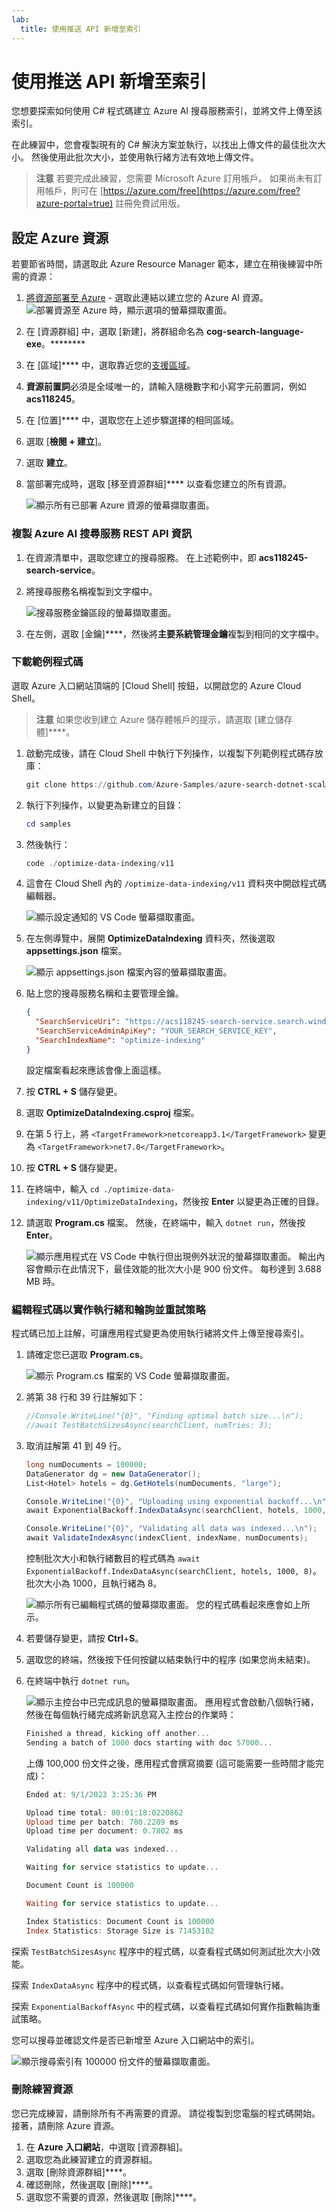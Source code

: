 ```yaml
---
lab:
  title: 使用推送 API 新增至索引
---
```


# 使用推送 API 新增至索引

您想要探索如何使用 C# 程式碼建立 Azure AI 搜尋服務索引，並將文件上傳至該索引。

在此練習中，您會複製現有的 C# 解決方案並執行，以找出上傳文件的最佳批次大小。 然後使用此批次大小，並使用執行緒方法有效地上傳文件。

> **注意** 若要完成此練習，您需要 Microsoft Azure 訂用帳戶。 如果尚未有訂用帳戶，則可在 [https://azure.com/free](https://azure.com/free?azure-portal=true) 註冊免費試用版。

## 設定 Azure 資源

若要節省時間，請選取此 Azure Resource Manager 範本，建立在稍後練習中所需的資源：

1. [將資源部署至 Azure](https://portal.azure.com/#create/Microsoft.Template/uri/https%3A%2F%2Fraw.githubusercontent.com%2FMicrosoftLearning%2Fmslearn-knowledge-mining%2Fmain%2FLabfiles%2F07-exercise-add-to-index-use-push-api%20lab-files%2Fazuredeploy.json) - 選取此連結以建立您的 Azure AI 資源。
    ![部署資源至 Azure 時，顯示選項的螢幕擷取畫面。](../media/07-media/deploy-azure-resources.png)
1. 在 [資源群組] 中，選取 [新建]，將群組命名為 **cog-search-language-exe**。********
1. 在 [區域]**** 中，選取靠近您的[支援區域](/azure/ai-services/language-service/custom-text-classification/service-limits#regional-availability)。
1. **資源前置詞**必須是全域唯一的，請輸入隨機數字和小寫字元前置詞，例如 **acs118245**。
1. 在 [位置]**** 中，選取您在上述步驟選擇的相同區域。
1. 選取 [**檢閱 + 建立**]。
1. 選取 **建立**。
1. 當部署完成時，選取 [移至資源群組]**** 以查看您建立的所有資源。

    ![顯示所有已部署 Azure 資源的螢幕擷取畫面。](../media/07-media/azure-resources-created.png)

### 複製 Azure AI 搜尋服務 REST API 資訊

1. 在資源清單中，選取您建立的搜尋服務。 在上述範例中，即 **acs118245-search-service**。
1. 將搜尋服務名稱複製到文字檔中。

    ![搜尋服務金鑰區段的螢幕擷取畫面。](../media/07-media/search-api-keys-exercise-version.png)
1. 在左側，選取 [金鑰]****，然後將**主要系統管理金鑰**複製到相同的文字檔中。

### 下載範例程式碼

選取 Azure 入口網站頂端的 [Cloud Shell] 按鈕，以開啟您的 Azure Cloud Shell。
> **注意** 如果您收到建立 Azure 儲存體帳戶的提示，請選取 [建立儲存體]****。

1. 啟動完成後，請在 Cloud Shell 中執行下列操作，以複製下列範例程式碼存放庫：

    ```powershell
    git clone https://github.com/Azure-Samples/azure-search-dotnet-scale.git samples
    ```

1. 執行下列操作，以變更為新建立的目錄：

    ```powershell
    cd samples
    ```

1. 然後執行：

    ```powershell
    code ./optimize-data-indexing/v11
    ```

1. 這會在 Cloud Shell 內的 `/optimize-data-indexing/v11` 資料夾中開啟程式碼編輯器。

    ![顯示設定通知的 VS Code 螢幕擷取畫面。](../media/07-media/setup-visual-studio-code-solution.png)
1. 在左側導覽中，展開 **OptimizeDataIndexing** 資料夾，然後選取 **appsettings.json** 檔案。

    ![顯示 appsettings.json 檔案內容的螢幕擷取畫面。](../media/07-media/update-app-settings.png)
1. 貼上您的搜尋服務名稱和主要管理金鑰。

    ```json
    {
      "SearchServiceUri": "https://acs118245-search-service.search.windows.net",
      "SearchServiceAdminApiKey": "YOUR_SEARCH_SERVICE_KEY",
      "SearchIndexName": "optimize-indexing"
    }
    ```

    設定檔案看起來應該會像上面這樣。
1. 按 **CTRL + S** 儲存變更。
1. 選取 **OptimizeDataIndexing.csproj** 檔案。 <!-- Added this and the next two steps in case we can't update the file in the repo that holds these (seems to be separate from the other labs)-->
1. 在第 5 行上，將 `<TargetFramework>netcoreapp3.1</TargetFramework>` 變更為 `<TargetFramework>net7.0</TargetFramework>`。 <!--- can be removed if no longer needed based on the above-->
1. 按 **CTRL + S** 儲存變更。<!--- can be removed if no longer needed based on the above-->
1. 在終端中，輸入 `cd ./optimize-data-indexing/v11/OptimizeDataIndexing`，然後按 **Enter** 以變更為正確的目錄。
1. 請選取 **Program.cs** 檔案。 然後，在終端中，輸入 `dotnet run`，然後按 **Enter**。

    ![顯示應用程式在 VS Code 中執行但出現例外狀況的螢幕擷取畫面。](../media/07-media/debug-application.png)
輸出內容會顯示在此情況下，最佳效能的批次大小是 900 份文件。 每秒達到 3.688 MB 時。

### 編輯程式碼以實作執行緒和輪詢並重試策略

程式碼已加上註解，可讓應用程式變更為使用執行緒將文件上傳至搜尋索引。

1. 請確定您已選取 **Program.cs**。

    ![顯示 Program.cs 檔案的 VS Code 螢幕擷取畫面。](../media/07-media/edit-program-code.png)
1. 將第 38 行和 39 行註解如下：

    ```csharp
    //Console.WriteLine("{0}", "Finding optimal batch size...\n");
    //await TestBatchSizesAsync(searchClient, numTries: 3);
    ```

1. 取消註解第 41 到 49 行。

    ```csharp
    long numDocuments = 100000;
    DataGenerator dg = new DataGenerator();
    List<Hotel> hotels = dg.GetHotels(numDocuments, "large");

    Console.WriteLine("{0}", "Uploading using exponential backoff...\n");
    await ExponentialBackoff.IndexDataAsync(searchClient, hotels, 1000, 8);

    Console.WriteLine("{0}", "Validating all data was indexed...\n");
    await ValidateIndexAsync(indexClient, indexName, numDocuments);
    ```

    控制批次大小和執行緒數目的程式碼為 `await ExponentialBackoff.IndexDataAsync(searchClient, hotels, 1000, 8)`。 批次大小為 1000，且執行緒為 8。

    ![顯示所有已編輯程式碼的螢幕擷取畫面。](../media/07-media/thread-code-ready.png)
    您的程式碼看起來應會如上所示。

1. 若要儲存變更，請按 **Ctrl**+**S**。
1. 選取您的終端，然後按下任何按鍵以結束執行中的程序 (如果您尚未結束)。
1. 在終端中執行 `dotnet run`。

    ![顯示主控台中已完成訊息的螢幕擷取畫面。](../media/07-media/upload-hundred-thousand-documents.png)
    應用程式會啟動八個執行緒，然後在每個執行緒完成將新訊息寫入主控台的作業時：

    ```powershell
    Finished a thread, kicking off another...
    Sending a batch of 1000 docs starting with doc 57000...
    ```

    上傳 100,000 份文件之後，應用程式會撰寫摘要 (這可能需要一些時間才能完成)：

    ```powershell
    Ended at: 9/1/2023 3:25:36 PM
    
    Upload time total: 00:01:18:0220862
    Upload time per batch: 780.2209 ms
    Upload time per document: 0.7802 ms
    
    Validating all data was indexed...
    
    Waiting for service statistics to update...
    
    Document Count is 100000
    
    Waiting for service statistics to update...
    
    Index Statistics: Document Count is 100000
    Index Statistics: Storage Size is 71453102
    
    ``````

探索 `TestBatchSizesAsync` 程序中的程式碼，以查看程式碼如何測試批次大小效能。

探索 `IndexDataAsync` 程序中的程式碼，以查看程式碼如何管理執行緒。

探索 `ExponentialBackoffAsync` 中的程式碼，以查看程式碼如何實作指數輪詢重試策略。

您可以搜尋並確認文件是否已新增至 Azure 入口網站中的索引。

![顯示搜尋索引有 100000 份文件的螢幕擷取畫面。](../media/07-media/check-search-service-index.png)

### 刪除練習資源

您已完成練習，請刪除所有不再需要的資源。 請從複製到您電腦的程式碼開始。 接著，請刪除 Azure 資源。

1. 在 **Azure 入口網站**，中選取 [資源群組]。
1. 選取您為此練習建立的資源群組。
1. 選取 [刪除資源群組]****。 
1. 確認刪除，然後選取 [刪除]****。
1. 選取您不需要的資源，然後選取 [刪除]****。
